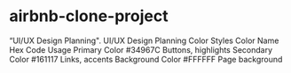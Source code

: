 # airbnb-clone-project
“UI/UX Design Planning".
UI/UX Design Planning
Color Styles
Color Name	Hex Code	Usage
Primary Color	#34967C	Buttons, highlights
Secondary Color	#161117	Links, accents
Background Color	#FFFFFF Page background
